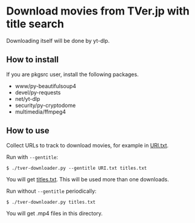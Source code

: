 # Download movies from TVer.jp with title search

Downloading itself will be done by yt-dlp.

## How to install
If you are pkgsrc user, install the following packages.

* www/py-beautifulsoup4
* devel/py-requests
* net/yt-dlp
* security/py-cryptodome
* multimedia/ffmpeg4


## How to use
Collect URLs to track to download movies, for example in [URI.txt](URI.txt).

Run with `--gentitle`:

```
$ ./tver-downloader.py --gentitle URI.txt titles.txt
```

You will get [titles.txt](titles.txt). This will be used more than one downloads.

Run without `--gentitle` periodically:

```
$ ./tver-downloader.py titles.txt
```

You will get .mp4 files in this directory.
